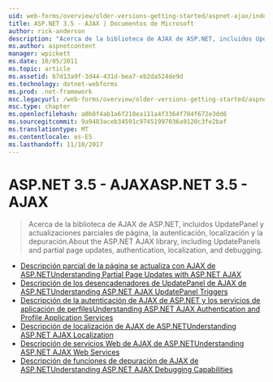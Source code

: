 ```yaml
---
uid: web-forms/overview/older-versions-getting-started/aspnet-ajax/index
title: ASP.NET 3.5 - AJAX | Documentos de Microsoft
author: rick-anderson
description: "Acerca de la biblioteca de AJAX de ASP.NET, incluidos UpdatePanel y actualizaciones parciales de página, la autenticación, localización y la depuración."
ms.author: aspnetcontent
manager: wpickett
ms.date: 10/05/2011
ms.topic: article
ms.assetid: b7d13a9f-3d44-431d-bea7-eb2da524de9d
ms.technology: dotnet-webforms
ms.prod: .net-framework
msc.legacyurl: /web-forms/overview/older-versions-getting-started/aspnet-ajax
msc.type: chapter
ms.openlocfilehash: a0b8f4ab1a6f218ea111a4f3364f704f672e3dd6
ms.sourcegitcommit: 9a9483aceb34591c97451997036a9120c3fe2baf
ms.translationtype: MT
ms.contentlocale: es-ES
ms.lasthandoff: 11/10/2017
---
```

<a name="aspnet-35---ajax"></a><span data-ttu-id="fd165-103">ASP.NET 3.5 - AJAX</span><span class="sxs-lookup"><span data-stu-id="fd165-103">ASP.NET 3.5 - AJAX</span></span>
====================
> <span data-ttu-id="fd165-104">Acerca de la biblioteca de AJAX de ASP.NET, incluidos UpdatePanel y actualizaciones parciales de página, la autenticación, localización y la depuración.</span><span class="sxs-lookup"><span data-stu-id="fd165-104">About the ASP.NET AJAX library, including UpdatePanels and partial page updates, authentication, localization, and debugging.</span></span>


- [<span data-ttu-id="fd165-105">Descripción parcial de la página se actualiza con AJAX de ASP.NET</span><span class="sxs-lookup"><span data-stu-id="fd165-105">Understanding Partial Page Updates with ASP.NET AJAX</span></span>](understanding-partial-page-updates-with-asp-net-ajax.md)
- [<span data-ttu-id="fd165-106">Descripción de los desencadenadores de UpdatePanel de AJAX de ASP.NET</span><span class="sxs-lookup"><span data-stu-id="fd165-106">Understanding ASP.NET AJAX UpdatePanel Triggers</span></span>](understanding-asp-net-ajax-updatepanel-triggers.md)
- [<span data-ttu-id="fd165-107">Descripción de la autenticación de AJAX de ASP.NET y los servicios de aplicación de perfiles</span><span class="sxs-lookup"><span data-stu-id="fd165-107">Understanding ASP.NET AJAX Authentication and Profile Application Services</span></span>](understanding-asp-net-ajax-authentication-and-profile-application-services.md)
- [<span data-ttu-id="fd165-108">Descripción de localización de AJAX de ASP.NET</span><span class="sxs-lookup"><span data-stu-id="fd165-108">Understanding ASP.NET AJAX Localization</span></span>](understanding-asp-net-ajax-localization.md)
- [<span data-ttu-id="fd165-109">Descripción de servicios Web de AJAX de ASP.NET</span><span class="sxs-lookup"><span data-stu-id="fd165-109">Understanding ASP.NET AJAX Web Services</span></span>](understanding-asp-net-ajax-web-services.md)
- [<span data-ttu-id="fd165-110">Descripción de funciones de depuración de AJAX de ASP.NET</span><span class="sxs-lookup"><span data-stu-id="fd165-110">Understanding ASP.NET AJAX Debugging Capabilities</span></span>](understanding-asp-net-ajax-debugging-capabilities.md)

